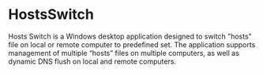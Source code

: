 # HostsSwitch
Hosts Switch is a Windows desktop application designed to switch "hosts" file on local or remote computer to predefined set. The application supports management of multiple “hosts” files on multiple computers, as well as dynamic DNS flush on local and remote computers.
